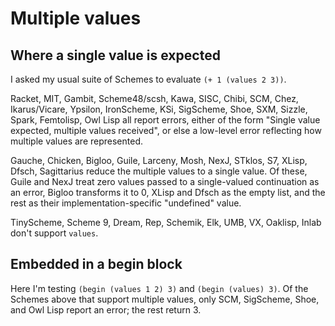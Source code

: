# Multiple values

## Where a single value is expected

I asked my usual suite of Schemes to evaluate `(+ 1 (values 2 3))`.

Racket, MIT,
Gambit, Scheme48/scsh, Kawa, SISC, Chibi, SCM, Chez, Ikarus/Vicare, Ypsilon,
IronScheme, KSi, SigScheme, Shoe, SXM, Sizzle, Spark, Femtolisp, Owl Lisp
all report errors, either of the form "Single
value expected, multiple values received", or else a low-level error
reflecting how multiple values are represented.

Gauche, Chicken,
Bigloo, Guile, Larceny, Mosh, NexJ, STklos, S7, XLisp, Dfsch, Sagittarius reduce the multiple values to a
single value.  Of these, Guile and NexJ treat zero values passed to a single-valued continuation as an error, Bigloo transforms it to 0, XLisp and Dfsch as the empty list, and the rest as their implementation-specific "undefined" value.

TinyScheme, Scheme 9, Dream, Rep, Schemik, Elk, UMB, VX, Oaklisp, Inlab don't support `values`.

## Embedded in a begin block

Here I'm testing `(begin (values 1 2) 3)` and `(begin (values) 3)`.  Of the Schemes above that support multiple values, only SCM, SigScheme, Shoe, and Owl Lisp report an error; the rest return 3.
